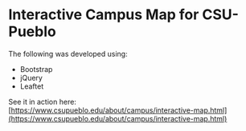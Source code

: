 # Interactive Campus Map for CSU-Pueblo

The following was developed using:
- Bootstrap
- jQuery
- Leaftet

See it in action here:
[https://www.csupueblo.edu/about/campus/interactive-map.html](https://www.csupueblo.edu/about/campus/interactive-map.html)